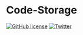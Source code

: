 # Code-Storage
<a href="https://github.com/themohitpapneja/Code-Storage/blob/master/LICENSE"><img alt="GitHub license" src="https://img.shields.io/github/license/themohitpapneja/Code-Storage"></a> <a href="https://twitter.com/intent/tweet?text=Join me in contributing to this amazing repository!:&url=https%3A%2F%2Fgithub.com%2Fthemohitpapneja%2FCode-Storage"><img alt="Twitter" src="https://img.shields.io/twitter/url?style=social"></a>
